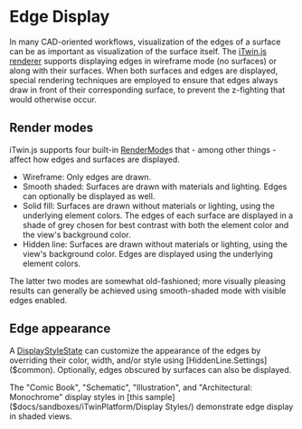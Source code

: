 # Edge Display

In many CAD-oriented workflows, visualization of the edges of a surface can be as important as visualization of the surface itself. The [iTwin.js renderer](./index.md) supports displaying edges in wireframe mode (no surfaces) or along with their surfaces. When both surfaces and edges are displayed, special rendering techniques are employed to ensure that edges always draw in front of their corresponding surface, to prevent the z-fighting that would otherwise occur.

## Render modes

iTwin.js supports four built-in [RenderMode]($common)s that - among other things - affect how edges and surfaces are displayed.

- Wireframe: Only edges are drawn.
- Smooth shaded: Surfaces are drawn with materials and lighting. Edges can optionally be displayed as well.
- Solid fill: Surfaces are drawn without materials or lighting, using the underlying element colors. The edges of each surface are displayed in a shade of grey chosen for best contrast with both the element color and the view's background color.
- Hidden line: Surfaces are drawn without materials or lighting, using the view's background color. Edges are displayed using the underlying element colors.

The latter two modes are somewhat old-fashioned; more visually pleasing results can generally be achieved using smooth-shaded mode with visible edges enabled.

## Edge appearance

A [DisplayStyleState]($frontend) can customize the appearance of the edges by overriding their color, width, and/or style using [HiddenLine.Settings]($common). Optionally, edges obscured by surfaces can also be displayed.

The "Comic Book", "Schematic", "Illustration", and "Architectural: Monochrome" display styles in [this sample]($docs/sandboxes/iTwinPlatform/Display Styles/) demonstrate edge display in shaded views.
